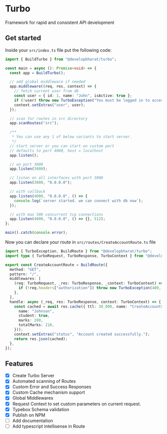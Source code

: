 # Turbo

Framework for rapid and consistent API development

## Get started

Inside your `src/index.ts` file put the following code:

```ts
import { BuildTurbo } from "@developbharat/turbo";

const main = async (): Promise<void> => {
  const app = BuildTurbo();

  // add global middleware if needed
  app.middleware((req, res, context) => {
    // fetch current user from db
    const user = { id: 1, name: "John", isActive: true };
    if (!user) throw new TurboException("You must be logged in to access this resource.");
    context.setExtras("user", user);
  });

  // scan for routes in src directory
  app.scanRoutes("src");

  /**
   * You can use any 1 of below variants to start server.
   */
  // start server or you can start on custom port
  // defaults to port 4000, host = localhost
  app.listen();

  // on port 3000
  app.listen(3000);

  // listen on all interfaces with port 3000
  app.listen(3000, "0.0.0.0");

  // with callback
  app.listen(4000, "0.0.0.0", () => {
    console.log(`server started. we can connect with db now`);
  });

  // with max 500 concurrent tcp connections
  app.listen(4000, "0.0.0.0", () => {}, 512);
};

main().catch(console.error);
```

Now you can declare your route in `src/routes/CreateAccountRoute.ts` file

```ts
import { TurboException, BuildRoute } from "@developbharat/turbo";
import type { TurboRequest, TurboResponse, TurboContext } from "@developbharat/turbo";

export const CreateAccountRoute = BuildRoute({
  method: "GET",
  pattern: "/",
  middlewares: [
    (req: TurboRequest, _res: TurboResponse, _context: TurboContext) => {
      if (!req.headers["authorization"]) throw new TurboException(400, "Request must be authenticated.");
    },
  ],
  handle: async (_req, res: TurboResponse, context: TurboContext) => {
    const cached = await res.cache({ ttl: 30_000, name: "CreateAccountScore" }, () => ({
      name: "Johnson",
      student: true,
      marks: 200,
      totalMarks: 210,
    }));
    context.setExtras("status", "Account created successfully.");
    return res.json(cached);
  },
});
```

## Features

- [x] Create Turbo Server
- [x] Automated scanning of Routes
- [x] Custom Error and Success Responses
- [x] Custom Cache mechanism support
- [x] Global Middlewares
- [x] Request Context to set custom parameters on current request.
- [x] Typebox Schema validation
- [x] Publish on NPM
- [ ] Add documentation
- [ ] Add typescript intellisense in Route

